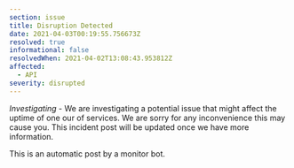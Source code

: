 ```yaml
---
section: issue
title: Disruption Detected
date: 2021-04-03T00:19:55.756673Z
resolved: true
informational: false
resolvedWhen: 2021-04-02T13:08:43.953812Z
affected:
  - API
severity: disrupted
---
```

*Investigating* - We are investigating a potential issue that might affect the uptime of one our of services. We are sorry for any inconvenience this may cause you. This incident post will be updated once we have more information.

This is an automatic post by a monitor bot.
        